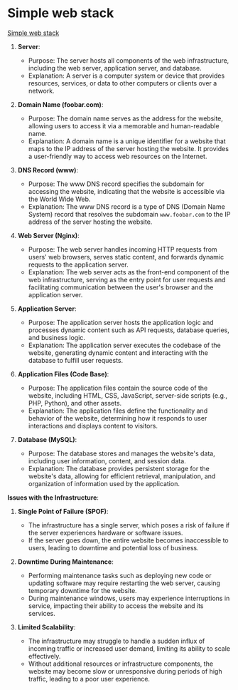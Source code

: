 # Simple web stack

[Simple web stack](./0-simple_web_stack.png)

1. **Server**:
   - Purpose: The server hosts all components of the web infrastructure, including the web server, application server, and database.
   - Explanation: A server is a computer system or device that provides resources, services, or data to other computers or clients over a network.

2. **Domain Name (foobar.com)**:
   - Purpose: The domain name serves as the address for the website, allowing users to access it via a memorable and human-readable name.
   - Explanation: A domain name is a unique identifier for a website that maps to the IP address of the server hosting the website. It provides a user-friendly way to access web resources on the Internet.

3. **DNS Record (www)**:
   - Purpose: The www DNS record specifies the subdomain for accessing the website, indicating that the website is accessible via the World Wide Web.
   - Explanation: The www DNS record is a type of DNS (Domain Name System) record that resolves the subdomain `www.foobar.com` to the IP address of the server hosting the website.

4. **Web Server (Nginx)**:
   - Purpose: The web server handles incoming HTTP requests from users' web browsers, serves static content, and forwards dynamic requests to the application server.
   - Explanation: The web server acts as the front-end component of the web infrastructure, serving as the entry point for user requests and facilitating communication between the user's browser and the application server.

5. **Application Server**:
   - Purpose: The application server hosts the application logic and processes dynamic content such as API requests, database queries, and business logic.
   - Explanation: The application server executes the codebase of the website, generating dynamic content and interacting with the database to fulfill user requests.

6. **Application Files (Code Base)**:
   - Purpose: The application files contain the source code of the website, including HTML, CSS, JavaScript, server-side scripts (e.g., PHP, Python), and other assets.
   - Explanation: The application files define the functionality and behavior of the website, determining how it responds to user interactions and displays content to visitors.

7. **Database (MySQL)**:
   - Purpose: The database stores and manages the website's data, including user information, content, and session data.
   - Explanation: The database provides persistent storage for the website's data, allowing for efficient retrieval, manipulation, and organization of information used by the application.

**Issues with the Infrastructure**:

1. **Single Point of Failure (SPOF)**:
   - The infrastructure has a single server, which poses a risk of failure if the server experiences hardware or software issues.
   - If the server goes down, the entire website becomes inaccessible to users, leading to downtime and potential loss of business.

2. **Downtime During Maintenance**:
   - Performing maintenance tasks such as deploying new code or updating software may require restarting the web server, causing temporary downtime for the website.
   - During maintenance windows, users may experience interruptions in service, impacting their ability to access the website and its services.

3. **Limited Scalability**:
   - The infrastructure may struggle to handle a sudden influx of incoming traffic or increased user demand, limiting its ability to scale effectively.
   - Without additional resources or infrastructure components, the website may become slow or unresponsive during periods of high traffic, leading to a poor user experience.
